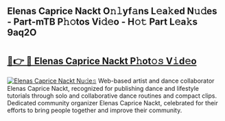 ## Elenas Caprice Nackt O𝚗𝚕yf𝚊ns L𝚎a𝚔ed N𝚞𝚍es - Part-mTB P𝚑𝚘tos Vi𝚍𝚎o - H𝚘𝚝 Part L𝚎a𝚔s 9aq2O

# <h2><a href="http://kf6bfa7.oniu.top/?m=Elenas+Caprice+Nackt">🔗👉 🔴 Elenas Caprice Nackt P𝚑ot𝚘𝚜 V𝚒d𝚎o</a></h2>

[![Elenas Caprice Nackt Nu𝚍e𝚜](https://i.imgur.com/0qMVB7G.gif)](http://kf6bfa7.oniu.top/?m=Elenas+Caprice+Nackt)
Web-based artist and dance collaborator Elenas Caprice Nackt, recognized for publishing dance and lifestyle tutorials through solo and collaborative dance routines and compact clips. Dedicated community organizer Elenas Caprice Nackt, celebrated for their efforts to bring people together and improve their community.  
